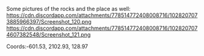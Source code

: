 Some pictures of the rocks and the place as well:
https://cdn.discordapp.com/attachments/778514772408008716/1028207073885966397/Screenshot_120.png
https://cdn.discordapp.com/attachments/778514772408008716/1028207074607382548/Screenshot_121.png

Coords:-601.53, 2102.93, 128.97